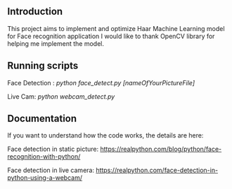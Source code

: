 ## Introduction

This project aims to implement and optimize Haar Machine Learning model for Face recognition application
I would like to thank OpenCV library for helping me implement the model.

## Running scripts

Face Detection : _python face_detect.py [nameOfYourPictureFile]_

Live Cam: _python webcam_detect.py_

## Documentation

If you want to understand how the code works, the details are here:

Face detection in static picture: https://realpython.com/blog/python/face-recognition-with-python/

Face detection in live camera: https://realpython.com/face-detection-in-python-using-a-webcam/
